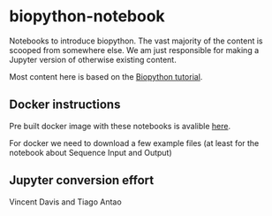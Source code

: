biopython-notebook
==================

Notebooks to introduce biopython. The vast majority of the content is
scooped from somewhere else. We am just responsible for making a Jupyter version
of otherwise existing content.

Most content here is based on the [Biopython tutorial](http://biopython.org/DIST/docs/tutorial/Tutorial.html).


Docker instructions
-------------------
Pre built docker image with these notebooks is avalible [here](https://hub.docker.com/r/biopython/biopython-tutorial/).

For docker we need to download a few example files (at least for the
notebook about Sequence Input and Output)


Jupyter conversion effort
-------------------------

Vincent Davis and Tiago Antao
